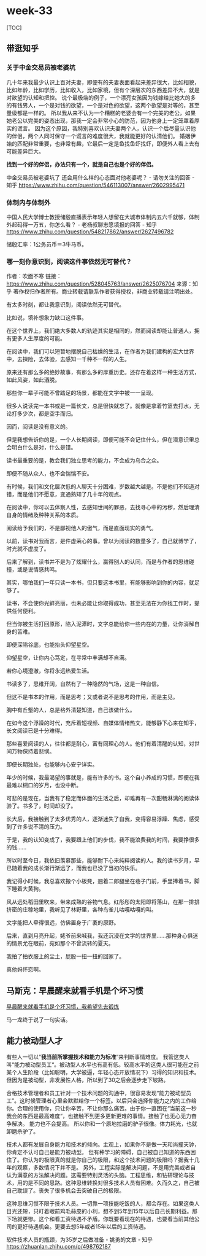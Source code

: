 # week-33

[TOC]



## 带逛知乎



### 关于中金交易员被老婆坑

几十年来我最少认识上百对夫妻，即便有的夫妻表面看起来差异很大，比如相貌，比如年龄，比如学历，比如收入，比如家境，但有个深层次的东西差异不大，就是对欲望的认知和把控。 说个最极端的例子，一个漂亮女孩因为钱嫁给比她大的多的有钱男人，一个是对钱的欲望，一个是对色的欲望，这两个欲望是对等的，甚至量级都是一样的。 所以我从来不认为一个糟糕的老婆会有一个完美的老公，如果她老公以完美的姿态出现，那我一定会非常小心的防范，因为他身上一定笼罩着厚实的谎言。 因为这个原因，我特别喜欢认识夫妻两个人，认识一个后尽量认识他的伴侣，两个人同时保守一个谎言的难度很大，我就能更好的认清他们。 婚姻伊始的匹配非常重要，也非常有趣，它最后一定是鱼找鱼虾找虾，即便外人看上去有可能差异巨大。 

**找到一个好的伴侣，办法只有一个，就是自己也是个好的伴侣。**

中金交易员被老婆坑了 还会用什么样的心态面对他老婆呢？ - 请勿关注的回答 - 知乎 https://www.zhihu.com/question/546113007/answer/2602995471



### 体制内与体制外

中国人民大学博士教授储殷直播表示年轻人想留在大城市体制内五六千就够，体制外起码得一万五，你怎么看？ - 老杨叔聊志愿填报的回答 - 知乎 https://www.zhihu.com/question/548217862/answer/2627496782

储殷汇率：1公务员币＝3牛马币。



### 哪一刻你意识到，阅读这件事依然无可替代？

作者：吹面不寒
链接：https://www.zhihu.com/question/528045763/answer/2625076704
来源：知乎
著作权归作者所有。商业转载请联系作者获得授权，非商业转载请注明出处。



有太多时刻，都让我意识到，阅读依然无可替代。

比如说，填补想象力缺口这件事。

在这个世界上，我们绝大多数人的轨迹其实是相同的，然而阅读却能让普通人，拥有更多人生厚度的可能。

在阅读中，我们可以短暂地摆脱自己枯燥的生活，在作者为我们建构的宏大世界中，去探险，去体验，去感知一千种不一样的人生。

原来还有那么多的绝妙故事，有那么多的厚重历史。还存在着这样一种生活方式，如此风姿，如此洒脱。

那些你一辈子可能不曾踏足的场景，都能在文字中被一一呈现。

很多人说读完一本书或是一篇长文，总是很快就忘了。就像是拿着竹篮去打水，无论打多少次，都是空手而归。

因而，阅读是没有意义的。

但是我想告诉你的是，一个人长期阅读，即便可能不会记住什么，但在潜意识里总会明白什么是对，什么是错。

读书最重要的是，教会我们独立思考的能力，不会成为乌合之众。

即便不随从众人，也不会惴惴不安。

有时候，我们和文化层次低的人聊天十分困难，岁数越大越是。不是他们不知道对错，而是他们不愿意，变通熟知了几十年的观点。

在阅读中，你可以去体察人性，去感知世间的罪恶，去找寻心中的污秽，然后理清自身的情绪及种种关系的本质。

阅读给予我们的，不是鄙视他人的傲气，而是直面现实的勇气。

以前，读书对我而言，是件虚荣心的事。曾以为阅读的数量多了，自己就博学了，时光就不虚度了。

后来了解到，读书并不是为了炫耀什么，赢得别人的认同，而是与作者的思维碰撞，或是说情感共鸣。

其实，哪怕我们一年只读一本书，但只要这本书里，有能够影响到你的内容，就足够了。

读书，不会使你光鲜亮丽，也未必能让你取得成功，甚至无法在为你找工作时，提供任何便利。

但当你被生活打回原形，陷入泥潭时，文字总能给你一些内在的力量，让你消解自身的苦难。

即便深陷谷底，也能抬头仰望星空。

仰望星空，让你内心笃定，在寻常中丰满却不自满。

若你心境澄澈，你将永远热爱生活。

书读多了，思维开阔，自然有了一种隐然的气场，这是一种自信。

但这不是书本的作用，而是思考；又或者说不是思考的作用，而是主见。

胸中有丘壑的人，总是格外清楚知道，自己该做什么。

在如今这个浮躁的时代，充斥着短视频、自媒体情绪热文，能够静下心来在知乎，长文阅读已是十分难得。

那些喜爱阅读的人，往往都是耐心，富有同理心的人。他们有着清醒的认知，对世间万物保持着悲悯。

即便长期独处，也能够内心安宁详实。

年少的时候，我最渴望的事就是，能有许多的书。这个自小养成的习惯，即便在我最难以糊口的岁月，也没中断。

可悲的是现在，当我有了稳定而体面的生活之后，却难再有一次酣畅淋漓的阅读体验了。书多了，时间却没了。

长大后，我接触到了太多优秀的人，逐渐迷失了自我，变得容易浮躁、焦虑，感受到了许多说不清的压力。

于是，我的认知变成了，我要跟上他们的步伐，我不能浪费我的时间，我要挣很多的钱……

所以时至今日，我依旧羡慕那些，能够耐下心来纯粹阅读的人。我的读书岁月，早已随着我的成长渐行渐远了，而我也已没了当初的快乐。

我记得小时候，我总喜欢搬个小板凳，翘着二郎腿坐在巷子门前，手里捧着书，脚下睡着大黄狗。

风从远处稻田里吹来，带来成熟的谷物气息。红彤彤的太阳即将落山，在那一排排挤密的庄稼地里，我听见了林野里，各种鸟雀儿咕嘎咕嘎的叫。

文字能把人牵得很远，仿佛置身于广袤的原野。

后来，直到月亮升起，姥爷前来喊我，我还沉浸在文字的世界里……那种身心俱迷的情景尤在眼前，宛如那个不曾流转的夏天。

我拍了拍衣服上的尘土，屁股一扭一扭的回家了。

真他妈怀恋啊。



## 马斯克：早晨醒来就看手机是个坏习惯

[早晨醒来就看手机是个坏习惯，我希望先去锻炼](https://www.ithome.com/0/634/991.htm)

马一龙终于说了一句实话。



## 能力被动型人才

有些人一切以“**我当前所掌握技术和能力为标准**“来判断事情难度。 我管这类人叫“能力被动型员工“。被动型人水平也有高有低。较高水平的这类人很可能在之前某个人生阶段（比如聪明，大学被逼，年轻心态开放情况下）习得的知识和技术。但因为是被动型，非发展性人格，所以到了30之后会逐步走下坡路。

合格技术管理者和员工针对一个技术问题的沟通中，很容易发现“能力被动型员工”。这时候管理者心里会默默给你一个标签。以后只会选择你能力之内的工作给你。合理的使用你，只让你辛苦，不让你那么痛苦。由于你一直困在“当前这一秒我会的东西是最高难度“，也接触不到更多更新更难的事情。接触了也无心无力奋争解决。 能力也不会提高。 所以你和一个原地拉磨的驴子很像。体力耗光，也就卸磨杀驴了。

技术人都有发展自身能力和技术的倾向。主观上，如果你不是做一天和尚撞天钟，你肯定不认可自己是能力被动型。 但有种学习的障碍，自己被自己知道的东西困住了。你认为的极限真的就是你自己的极限，和这个技术问题的极限吗？据我十几年的观察，多数情况下并不是。 另外，工程实际是解决问题，不是用完美或者自认为满意的方法解决问题。这需要特别灵活的头脑。工程思维，和钻研理论与技术，用的是不同的思路。这种思维转换对很多技术人员有困难。久而久之，自己被自己耽误了。丧失了很多机会去突破自己的极限。

这种思维习惯不限于技术人员。一切靠一项技能吃饭的人，都会存在。如果这类人目光还短，只盯着眼前鸡毛蒜皮的小利，想不到5年到15年以后自己长期利益。那下场就更惨。这个和看工资待遇不矛盾。你既要看现在的待遇，也要看当前其他公司的更好待遇机会。更要去想5年或者15年以后的工资待遇。

软件技术人员的瓶颈，为35岁之后做准备 - 姚勇的文章 - 知乎 https://zhuanlan.zhihu.com/p/498762187